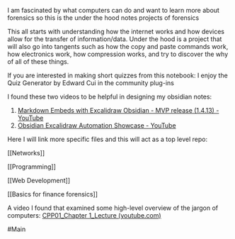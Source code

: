 I am fascinated by what computers can do and want to learn more about forensics so this is the under the hood notes projects of forensics

This all starts with understanding how the internet works and how devices allow for the transfer of information/data. Under the hood is a project that will also go into tangents such as how the copy and paste commands work, how electronics work, how compression works, and try to discover the why of all of these things.

If you are interested in making short quizzes from this notebook: I enjoy the Quiz Generator by Edward Cui in the community plug-ins

I found these two videos to be helpful in designing my obsidian notes: 
1. [Markdown Embeds with Excalidraw Obsidian - MVP release (1.4.13) - YouTube](https://www.youtube.com/watch?v=tsecSfnTMow)
2. [Obsidian Excalidraw Automation Showcase - YouTube](https://www.youtube.com/watch?v=QNksBPe75Ho)

Here I will link more specific files and this will act as a top level repo:

 [[Networks]]

[[Programming]]

[[Web Development]]

[[Basics for finance forensics]]

A video I found that examined some high-level overview of the jargon of computers:
[CPP01_Chapter 1_Lecture (youtube.com)](https://www.youtube.com/watch?v=3gM_BM4NW80)


#Main
